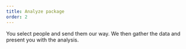 ```yaml
---
title: Analyze package
order: 2
---
```

You select people and send them our way. We then gather the data and present you with the analysis.